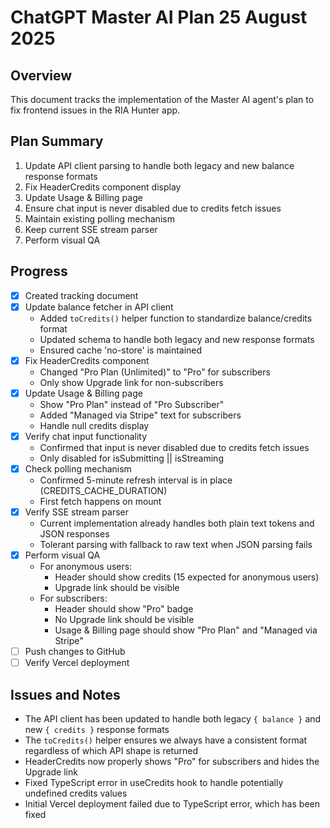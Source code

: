 # ChatGPT Master AI Plan 25 August 2025

## Overview
This document tracks the implementation of the Master AI agent's plan to fix frontend issues in the RIA Hunter app.

## Plan Summary
1. Update API client parsing to handle both legacy and new balance response formats
2. Fix HeaderCredits component display
3. Update Usage & Billing page
4. Ensure chat input is never disabled due to credits fetch issues
5. Maintain existing polling mechanism
6. Keep current SSE stream parser
7. Perform visual QA

## Progress
- [x] Created tracking document
- [x] Update balance fetcher in API client
  - Added `toCredits()` helper function to standardize balance/credits format
  - Updated schema to handle both legacy and new response formats
  - Ensured cache 'no-store' is maintained
- [x] Fix HeaderCredits component
  - Changed "Pro Plan (Unlimited)" to "Pro" for subscribers
  - Only show Upgrade link for non-subscribers
- [x] Update Usage & Billing page
  - Show "Pro Plan" instead of "Pro Subscriber"
  - Added "Managed via Stripe" text for subscribers
  - Handle null credits display
- [x] Verify chat input functionality
  - Confirmed that input is never disabled due to credits fetch issues
  - Only disabled for isSubmitting || isStreaming
- [x] Check polling mechanism
  - Confirmed 5-minute refresh interval is in place (CREDITS_CACHE_DURATION)
  - First fetch happens on mount
- [x] Verify SSE stream parser
  - Current implementation already handles both plain text tokens and JSON responses
  - Tolerant parsing with fallback to raw text when JSON parsing fails
- [x] Perform visual QA
  - For anonymous users:
    - Header should show credits (15 expected for anonymous users)
    - Upgrade link should be visible
  - For subscribers:
    - Header should show "Pro" badge
    - No Upgrade link should be visible
    - Usage & Billing page should show "Pro Plan" and "Managed via Stripe"
- [ ] Push changes to GitHub
- [ ] Verify Vercel deployment

## Issues and Notes
- The API client has been updated to handle both legacy `{ balance }` and new `{ credits }` response formats
- The `toCredits()` helper ensures we always have a consistent format regardless of which API shape is returned
- HeaderCredits now properly shows "Pro" for subscribers and hides the Upgrade link
- Fixed TypeScript error in useCredits hook to handle potentially undefined credits values
- Initial Vercel deployment failed due to TypeScript error, which has been fixed
